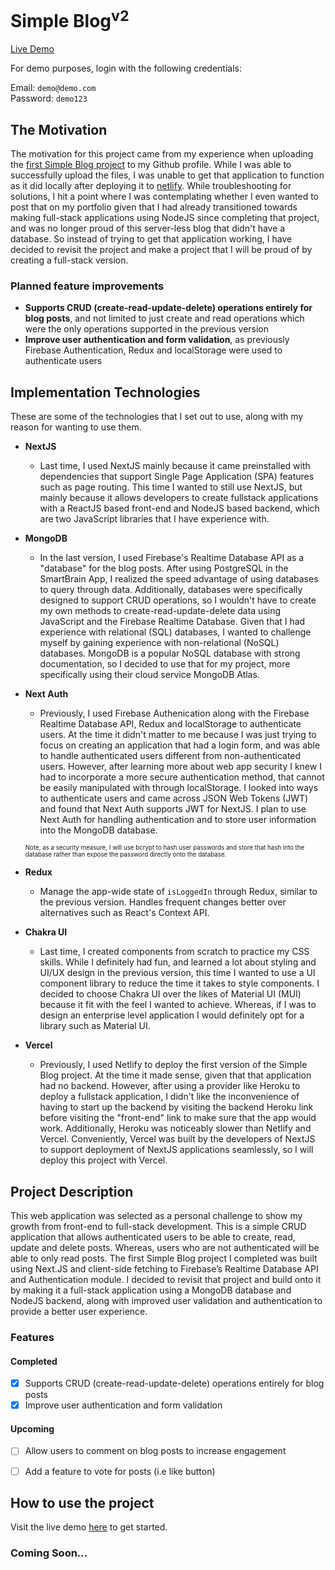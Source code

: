 # Simple Blog<sup>v2</sup>
[Live Demo](https://simple-blog-v2.vercel.app/)

For demo purposes, login with the following credentials:    

Email: `demo@demo.com`   
Password: `demo123`

## The Motivation
The motivation for this project came from my experience when uploading the [first Simple Blog project](https://github.com/uajanth/simple-blog-v1) to my Github profile.  While I was able to successfully upload the files, I was unable to get that application to function as it did locally after deploying it to [netlify](https://simpleblogv1.netlify.app/). While troubleshooting for solutions, I hit a point where I was contemplating whether I even wanted to post that on my portfolio given that I had already transitioned towards making full-stack applications using NodeJS since completing that project, and was no longer proud of this server-less blog that didn't have a database. So instead of trying to get that application working, I have decided to revisit the project and make a project that I will be proud of by creating a full-stack version.

### Planned feature improvements
-	**Supports CRUD (create-read-update-delete) operations entirely for blog posts**, and not limited to just create and read operations which were the only operations supported in the previous version
-	**Improve user authentication and form validation**, as previously Firebase Authentication, Redux and localStorage were used to authenticate users

## Implementation Technologies
These are some of the technologies that I set out to use, along with my reason for wanting to use them.
- **NextJS**
  -  Last time, I used NextJS mainly because it came preinstalled with dependencies that support Single Page Application (SPA) features such as page routing. This time I wanted to still use NextJS, but mainly because it allows developers to create fullstack applications with a ReactJS based front-end and NodeJS based backend, which are two JavaScript libraries that I have experience with.
- **MongoDB**
  - In the last version, I used Firebase's Realtime Database API as a "database" for the blog posts. After using PostgreSQL in the SmartBrain App, I realized the speed advantage of using databases to query through data.  Additionally, databases were specifically designed to support CRUD operations, so I wouldn't have to create my own methods to create-read-update-delete data using JavaScript and the Firebase Realtime Database. Given that I had experience with relational (SQL) databases, I wanted to challenge myself by gaining experience with non-relational (NoSQL) databases. MongoDB is a popular NoSQL database with strong documentation, so I decided to use that for my project, more specifically using their cloud service MongoDB Atlas.
- **Next Auth**
  -  Previously, I used Firebase Authenication along with the Firebase Realtime Database API, Redux and localStorage to authenticate users. At the time it didn't matter to me because I was just trying to focus on creating an application that had a login form, and was able to handle authenticated users different from non-authenticated users. However, after learning more about web app security I knew I had to incorporate a more secure authentication method, that cannot be easily manipulated with through localStorage. I looked into ways to authenticate users and came across JSON Web Tokens (JWT) and found that Next Auth supports JWT for NextJS. I plan to use Next Auth for handling authentication and to store user information into the MongoDB database. 

  <sub><sup>Note, as a security measure, I will use bcrypt to hash user passwords and store that hash into the database rather than expose the password directly onto the database.</sup></sub>
  
- **Redux**  
  - Manage the app-wide state of `isLoggedIn` through Redux, similar to the previous version. Handles frequent changes better over alternatives such as React's Context API.

- **Chakra UI**
  - Last time, I created components from scratch to practice my CSS skills. While I definitely had fun, and learned a lot about styling and UI/UX design in the previous version, this time I wanted to use a UI component library to reduce the time it takes to style components. I decided to choose Chakra UI over the likes of Material UI (MUI) because it fit with the feel I wanted to achieve. Whereas, if I was to design an enterprise level application I would definitely opt for a library such as Material UI.
 
- **Vercel** 
  - Previously, I used Netlify to deploy the first version of the Simple Blog project. At the time it made sense, given that that application had no backend. However, after using a provider like Heroku to deploy a fullstack application, I didn't like the inconvenience of having to start up the backend by visiting the backend Heroku link before visiting the "front-end" link to make sure that the app would work. Additionally, Heroku was noticeably slower than Netlify and Vercel. Conveniently, Vercel was built by the developers of NextJS to support deployment of NextJS applications seamlessly, so I will deploy this project with Vercel.

## Project Description
This web application was selected as a personal challenge to show my growth from front-end to full-stack development. This is a simple CRUD application that allows authenticated users to be able to create, read, update and delete posts. Whereas, users who are not authenticated will be able to only read posts. The first Simple Blog project I completed was built using Next.JS and client-side fetching to Firebase’s Realtime Database API and Authentication module. I decided to revisit that project and build onto it by making it a full-stack application using a MongoDB database and NodeJS backend, along with improved user validation and authentication to provide a better user experience.

### Features
#### Completed
- [x] Supports CRUD (create-read-update-delete) operations entirely for blog posts
- [x] Improve user authentication and form validation

#### Upcoming
- [ ] Allow users to comment on blog posts to increase engagement
- [ ] Add a feature to vote for posts (i.e like button)


## How to use the project

Visit the live demo [here](https://simple-blog-v2.vercel.app/) to get started.

### Coming Soon...



